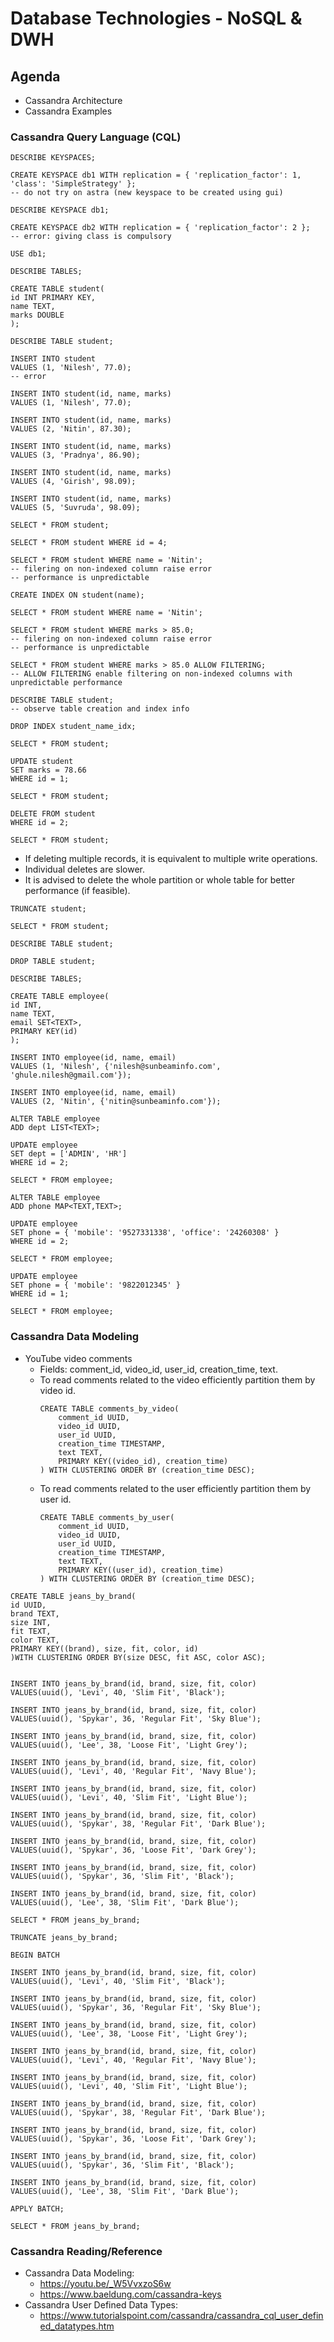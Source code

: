 # Database Technologies - NoSQL & DWH

## Agenda
* Cassandra Architecture
* Cassandra Examples

### Cassandra Query Language (CQL)

```CQL
DESCRIBE KEYSPACES;

CREATE KEYSPACE db1 WITH replication = { 'replication_factor': 1, 'class': 'SimpleStrategy' };
-- do not try on astra (new keyspace to be created using gui)

DESCRIBE KEYSPACE db1;

CREATE KEYSPACE db2 WITH replication = { 'replication_factor': 2 };
-- error: giving class is compulsory

USE db1;
```

```CQL
DESCRIBE TABLES;

CREATE TABLE student(
id INT PRIMARY KEY,
name TEXT,
marks DOUBLE
);

DESCRIBE TABLE student;

INSERT INTO student 
VALUES (1, 'Nilesh', 77.0);
-- error

INSERT INTO student(id, name, marks)
VALUES (1, 'Nilesh', 77.0);

INSERT INTO student(id, name, marks)
VALUES (2, 'Nitin', 87.30);

INSERT INTO student(id, name, marks)
VALUES (3, 'Pradnya', 86.90);

INSERT INTO student(id, name, marks)
VALUES (4, 'Girish', 98.09);

INSERT INTO student(id, name, marks)
VALUES (5, 'Suvruda', 98.09);

SELECT * FROM student;
```

```CQL
SELECT * FROM student WHERE id = 4;

SELECT * FROM student WHERE name = 'Nitin';
-- filering on non-indexed column raise error
-- performance is unpredictable

CREATE INDEX ON student(name);

SELECT * FROM student WHERE name = 'Nitin';

SELECT * FROM student WHERE marks > 85.0;
-- filering on non-indexed column raise error
-- performance is unpredictable

SELECT * FROM student WHERE marks > 85.0 ALLOW FILTERING;
-- ALLOW FILTERING enable filtering on non-indexed columns with unpredictable performance

DESCRIBE TABLE student;
-- observe table creation and index info

DROP INDEX student_name_idx;
```

```CQL
SELECT * FROM student;

UPDATE student
SET marks = 78.66
WHERE id = 1;

SELECT * FROM student;

DELETE FROM student
WHERE id = 2;

SELECT * FROM student;
```

* If deleting multiple records, it is equivalent to multiple write operations.
* Individual deletes are slower.
* It is advised to delete the whole partition or whole table for better performance (if feasible).

```CQL
TRUNCATE student;

SELECT * FROM student;

DESCRIBE TABLE student;

DROP TABLE student;

DESCRIBE TABLES;
```

```CQL
CREATE TABLE employee(
id INT,
name TEXT,
email SET<TEXT>,
PRIMARY KEY(id)
);

INSERT INTO employee(id, name, email)
VALUES (1, 'Nilesh', {'nilesh@sunbeaminfo.com', 'ghule.nilesh@gmail.com'});

INSERT INTO employee(id, name, email)
VALUES (2, 'Nitin', {'nitin@sunbeaminfo.com'});

ALTER TABLE employee
ADD dept LIST<TEXT>;

UPDATE employee
SET dept = ['ADMIN', 'HR']
WHERE id = 2;

SELECT * FROM employee;
```

```CQL
ALTER TABLE employee
ADD phone MAP<TEXT,TEXT>;

UPDATE employee
SET phone = { 'mobile': '9527331338', 'office': '24260308' }
WHERE id = 2;

SELECT * FROM employee;

UPDATE employee
SET phone = { 'mobile': '9822012345' }
WHERE id = 1;

SELECT * FROM employee;
```

### Cassandra Data Modeling
* YouTube video comments
    * Fields: comment_id, video_id, user_id, creation_time, text.
    * To read comments related to the video efficiently partition them by video id.
        ```CQL
        CREATE TABLE comments_by_video(
            comment_id UUID,
            video_id UUID,
            user_id UUID,
            creation_time TIMESTAMP,
            text TEXT,
            PRIMARY KEY((video_id), creation_time)
        ) WITH CLUSTERING ORDER BY (creation_time DESC);
        ```
    * To read comments related to the user efficiently partition them by user id.
        ```CQL
        CREATE TABLE comments_by_user(
            comment_id UUID,
            video_id UUID,
            user_id UUID,
            creation_time TIMESTAMP,
            text TEXT,
            PRIMARY KEY((user_id), creation_time)
        ) WITH CLUSTERING ORDER BY (creation_time DESC);
        ```

```CQL
CREATE TABLE jeans_by_brand(
id UUID,
brand TEXT,
size INT,
fit TEXT,
color TEXT,
PRIMARY KEY((brand), size, fit, color, id)
)WITH CLUSTERING ORDER BY(size DESC, fit ASC, color ASC);


INSERT INTO jeans_by_brand(id, brand, size, fit, color)
VALUES(uuid(), 'Levi', 40, 'Slim Fit', 'Black');

INSERT INTO jeans_by_brand(id, brand, size, fit, color)
VALUES(uuid(), 'Spykar', 36, 'Regular Fit', 'Sky Blue');

INSERT INTO jeans_by_brand(id, brand, size, fit, color)
VALUES(uuid(), 'Lee', 38, 'Loose Fit', 'Light Grey');

INSERT INTO jeans_by_brand(id, brand, size, fit, color)
VALUES(uuid(), 'Levi', 40, 'Regular Fit', 'Navy Blue');

INSERT INTO jeans_by_brand(id, brand, size, fit, color)
VALUES(uuid(), 'Levi', 40, 'Slim Fit', 'Light Blue');

INSERT INTO jeans_by_brand(id, brand, size, fit, color)
VALUES(uuid(), 'Spykar', 38, 'Regular Fit', 'Dark Blue');

INSERT INTO jeans_by_brand(id, brand, size, fit, color)
VALUES(uuid(), 'Spykar', 36, 'Loose Fit', 'Dark Grey');

INSERT INTO jeans_by_brand(id, brand, size, fit, color)
VALUES(uuid(), 'Spykar', 36, 'Slim Fit', 'Black');

INSERT INTO jeans_by_brand(id, brand, size, fit, color)
VALUES(uuid(), 'Lee', 38, 'Slim Fit', 'Dark Blue');

SELECT * FROM jeans_by_brand;

TRUNCATE jeans_by_brand;

BEGIN BATCH

INSERT INTO jeans_by_brand(id, brand, size, fit, color)
VALUES(uuid(), 'Levi', 40, 'Slim Fit', 'Black');

INSERT INTO jeans_by_brand(id, brand, size, fit, color)
VALUES(uuid(), 'Spykar', 36, 'Regular Fit', 'Sky Blue');

INSERT INTO jeans_by_brand(id, brand, size, fit, color)
VALUES(uuid(), 'Lee', 38, 'Loose Fit', 'Light Grey');

INSERT INTO jeans_by_brand(id, brand, size, fit, color)
VALUES(uuid(), 'Levi', 40, 'Regular Fit', 'Navy Blue');

INSERT INTO jeans_by_brand(id, brand, size, fit, color)
VALUES(uuid(), 'Levi', 40, 'Slim Fit', 'Light Blue');

INSERT INTO jeans_by_brand(id, brand, size, fit, color)
VALUES(uuid(), 'Spykar', 38, 'Regular Fit', 'Dark Blue');

INSERT INTO jeans_by_brand(id, brand, size, fit, color)
VALUES(uuid(), 'Spykar', 36, 'Loose Fit', 'Dark Grey');

INSERT INTO jeans_by_brand(id, brand, size, fit, color)
VALUES(uuid(), 'Spykar', 36, 'Slim Fit', 'Black');

INSERT INTO jeans_by_brand(id, brand, size, fit, color)
VALUES(uuid(), 'Lee', 38, 'Slim Fit', 'Dark Blue');

APPLY BATCH;

SELECT * FROM jeans_by_brand;
```

### Cassandra Reading/Reference
* Cassandra Data Modeling: 
    * https://youtu.be/_W5VvxzoS6w
    * https://www.baeldung.com/cassandra-keys
* Cassandra User Defined Data Types:
    * https://www.tutorialspoint.com/cassandra/cassandra_cql_user_defined_datatypes.htm

